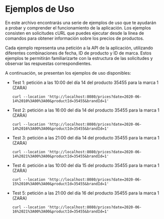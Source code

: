 # Ejemplos de Uso

En este archivo encontrarás una serie de ejemplos de uso que te ayudarán a probar y comprender el funcionamiento de la aplicación. Los ejemplos consisten en solicitudes cURL que puedes ejecutar desde la línea de comandos para obtener información sobre los precios de productos.

Cada ejemplo representa una petición a la API de la aplicación, utilizando diferentes combinaciones de fecha, ID de producto y ID de marca. Estos ejemplos te permitirán familiarizarte con la estructura de las solicitudes y observar las respuestas correspondientes.

A continuación, se presentan los ejemplos de uso disponibles:
- Test 1: petición a las 10:00 del día 14 del producto 35455 para la marca 1 (ZARA)

    ```
    curl --location 'http://localhost:8080/prices?date=2020-06-14%2010%3A00%3A00&productId=35455&brandId=1'
    ```

- Test 2: petición a las 16:00 del día 14 del producto 35455 para la marca 1 (ZARA)

    ```
    curl --location 'http://localhost:8080/prices?date=2020-06-14%2016%3A00%3A00&productId=35455&brandId=1'
    ```

- Test 3: petición a las 21:00 del día 14 del producto 35455 para la marca 1 (ZARA)

    ```
    curl --location 'http://localhost:8080/prices?date=2020-06-14%2021%3A00%3A00&productId=35455&brandId=1'
    ```

- Test 4: petición a las 10:00 del día 15 del producto 35455 para la marca 1 (ZARA)

    ```
    curl --location 'http://localhost:8080/prices?date=2020-06-15%2010%3A00%3A00&productId=35455&brandId=1'
    ```

- Test 5: petición a las 21:00 del día 16 del producto 35455 para la marca 1 (ZARA)

    ```
    curl --location 'http://localhost:8080/prices?date=2020-06-16%2021%3A00%3A00&productId=35455&brandId=1'
    ```
